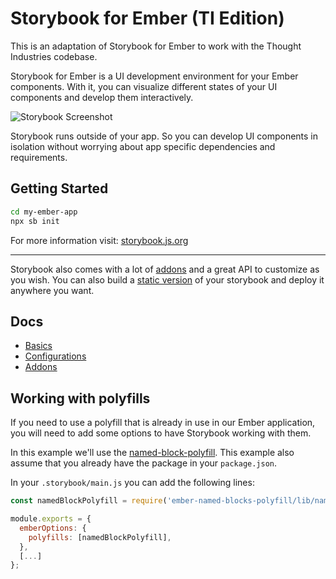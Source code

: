 # Storybook for Ember (TI Edition)

This is an adaptation of Storybook for Ember to work with the Thought Industries codebase.

Storybook for Ember is a UI development environment for your Ember components.
With it, you can visualize different states of your UI components and develop them interactively.

![Storybook Screenshot](https://github.com/storybookjs/storybook/blob/master/media/storybook-intro.gif)

Storybook runs outside of your app.
So you can develop UI components in isolation without worrying about app specific dependencies and requirements.

## Getting Started

```sh
cd my-ember-app
npx sb init
```

For more information visit: [storybook.js.org](https://storybook.js.org)

---

Storybook also comes with a lot of [addons](https://storybook.js.org/docs/ember/configure/storybook-addons) and a great API to customize as you wish.
You can also build a [static version](https://storybook.js.org/docs/ember/workflows/publish-storybook) of your storybook and deploy it anywhere you want.

## Docs

- [Basics](https://storybook.js.org/docs/ember/get-started/introduction)
- [Configurations](https://storybook.js.org/docs/ember/configure/overview)
- [Addons](https://storybook.js.org/docs/ember/configure/storybook-addons)

## Working with polyfills

If you need to use a polyfill that is already in use in our Ember application,
you will need to add some options to have Storybook working with them.

In this example we'll use the [named-block-polyfill](https://github.com/ember-polyfills/ember-named-blocks-polyfill).
This example also assume that you already have the package in your `package.json`.

In your `.storybook/main.js` you can add the following lines:

```javascript
const namedBlockPolyfill = require('ember-named-blocks-polyfill/lib/named-blocks-polyfill-plugin');

module.exports = {
  emberOptions: {
    polyfills: [namedBlockPolyfill],
  },
  [...]
};
```

